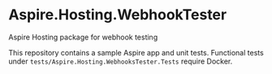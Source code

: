 # Aspire.Hosting.WebhookTester
Aspire Hosting package for webhook testing

This repository contains a sample Aspire app and unit tests.
Functional tests under `tests/Aspire.Hosting.WebhooksTester.Tests` require Docker.
